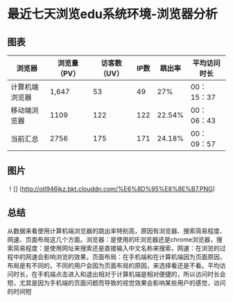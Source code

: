 # 最近七天浏览edu系统环境-浏览器分析

## 图表


| 浏览器     | 浏览量（PV） | 访客数（UV） | IP数 | 跳出率     | 平均访问时长   |
| ------- | ------- | ------- | --- | ------- | -------- |
| 计算机端浏览器 | 1,647   | 53      | 49  | 27%  | 00：15：37 |
| 移动端浏览器  | 1109    | 122     | 122 | 22.54%  | 00：06：43 |
| 当前汇总    | 2756    | 175     | 171 | 24.18%  | 00：09：57 |

## 图片


！[] (http://otl946jkz.bkt.clouddn.com/%E6%8D%95%E8%8E%B7.PNG)

## 总结


从数据来看使用计算机端浏览器的跳出率特别高，原因有浏览器、搜索简易程度、网速、页面布局这几个方面。浏览器：是使用的IE浏览器还是chrome浏览器，搜索简易程度：是使用网址来搜索还是直接输入中文名称来搜索，网速：在浏览的过程中的网速会影响浏览的效果，页面布局：在手机端和在计算机端因为页面原因，布局是有不同的，不同的用户会因为页面布局的原因，来选择看还是不看。平均访问时长，在手机端点击进入和退出相对于计算机端是相对便捷的，所以访问时长会短，尤其是因为手机端的页面问题而导致的视觉效果会影响某些用户的感觉，访问的时间短


